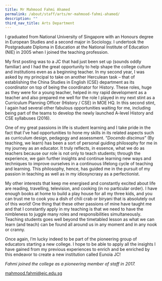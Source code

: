 ```yaml
---
title: Mr Mahmood Fahmi Ahamed
permalink: /about/staff/arts/mr-mahmood-fahmi-ahamed/
description: ""
third_nav_title: Arts Department
---
```





I graduated from National University of Singapore with an Honours degree in European Studies and a second major in Sociology. I undertook the Postgraduate Diploma in Education at the National Institute of Education (NIE) in 2005 when I joined the teaching profession.

My first posting was to a JC that had just been set up (sounds oddly familiar) and I had the great opportunity to help shape the college culture and institutions even as a beginning teacher. In my second year, I was asked by my principal to take on another Herculean task – that of establishing the China Studies in English (CSE) department as its coordinator on top of being the coordinator for History. These roles, huge as they were for a young teacher, helped in my rapid development as a teacher and also prepared me well for the role I played in my next stint as a Curriculum Planning Officer (History / CSE) in MOE HQ. In this second stint, I again had several other fabulous opportunities waiting for me, including being part of the teams to develop the newly launched A-level History and CSE syllabuses (2016).

One of my great passions in life is student learning and I take pride in the fact that I’ve had opportunities to hone my skills in its related aspects such as curriculum design, pedagogy and assessment. “_Docendo discimus_” (By teaching, we learn) has been a sort of personal guiding philosophy for me in my journey as an educator. It truly reflects, in essence, what we do as teachers because our role is not only to teach students; through the experience, we gain further insights and continue learning new ways and techniques to improve ourselves in a continuous lifelong cycle of teaching and learning. This philosophy, hence, has guided me in the pursuit of my passion in teaching as well as in my idiosyncrasy as a perfectionist.

My other interests that keep me energised and constantly excited about life are reading, travelling, television, and cooking (in no particular order). I have enough books at home to build a play house for all my three kids, and you can trust me to cook you a dish of chili crab or biryani that is absolutely out of this world! One thing that these other passions of mine have taught me and that I constantly apply in my teaching is that we need to have the nimbleness to juggle many roles and responsibilities simultaneously. Teaching students goes well beyond the timetabled lesson as what we can learn (and teach) can be found all around us in any moment and in any nook or cranny.

Once again, I’m lucky indeed to be part of the pioneering group of educators starting a new college. I hope to be able to apply all the insights I have gained from my previous experiences to enrich and be enriched by this endeavor to create a new institution called Eunoia JC!

_Fahmi joined the college as a pioneering member of staff in 2017._

[mahmood.fahmi@ejc.edu.sg](mailto:mahmood.fahmi@ejc.edu.sg)